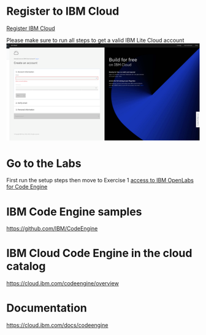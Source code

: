 
# Register to IBM Cloud 

[Register IBM Cloud](https://ibm.biz/Bdfxxf )

Please make sure to run all steps to get a valid IBM Lite Cloud account 
![](README_IMAGES/Register.png)

# Go to the Labs 
First run the setup steps then move to Exercise 1 
[access to IBM OpenLabs for Code Engine]( https://developer.ibm.com/openlabs/fs2021-codeengine)

# IBM Code Engine samples 
https://github.com/IBM/CodeEngine

# IBM Cloud Code Engine in the cloud catalog 
https://cloud.ibm.com/codeengine/overview

# Documentation 
https://cloud.ibm.com/docs/codeengine


